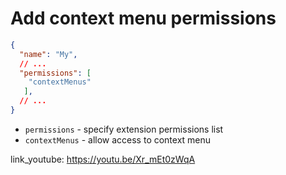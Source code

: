 # Add context menu permissions

```json
{
  "name": "My",
  // ...
  "permissions": [
    "contextMenus"
   ],
  // ...
}
```

- `permissions` - specify extension permissions list
- `contextMenus` - allow access to context menu


link_youtube: https://youtu.be/Xr_mEt0zWqA
